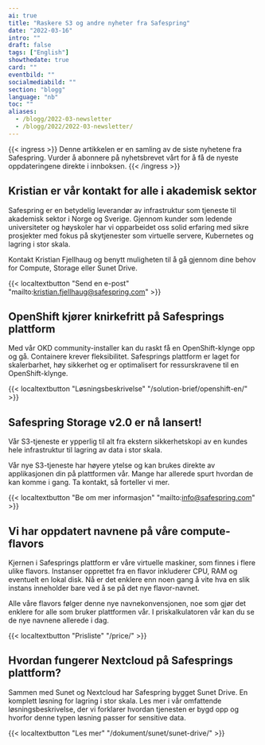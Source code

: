 ```yaml
---
ai: true
title: "Raskere S3 og andre nyheter fra Safespring"
date: "2022-03-16"
intro: ""
draft: false
tags: ["English"]
showthedate: true
card: ""
eventbild: ""
socialmediabild: ""
section: "blogg"
language: "nb"
toc: ""
aliases:
  - /blogg/2022-03-newsletter
  - /blogg/2022/2022-03-newsletter/
---
```

{{< ingress >}}
Denne artikkelen er en samling av de siste nyhetene fra Safespring. Vurder å abonnere på nyhetsbrevet vårt for å få de nyeste oppdateringene direkte i innboksen.
{{< /ingress >}}

## Kristian er vår kontakt for alle i akademisk sektor

Safespring er en betydelig leverandør av infrastruktur som tjeneste til akademisk sektor i Norge og Sverige. Gjennom kunder som ledende universiteter og høyskoler har vi opparbeidet oss solid erfaring med sikre prosjekter med fokus på skytjenester som virtuelle servere, Kubernetes og lagring i stor skala.

Kontakt Kristian Fjellhaug og benytt muligheten til å gå gjennom dine behov for Compute, Storage eller Sunet Drive.

{{< localtextbutton "Send en e-post" "mailto:kristian.fjellhaug@safespring.com" >}}

## OpenShift kjører knirkefritt på Safesprings plattform

Med vår OKD community-installer kan du raskt få en OpenShift-klynge opp og gå. Containere krever fleksibilitet. Safesprings plattform er laget for skalerbarhet, høy sikkerhet og er optimalisert for ressurskravene til en OpenShift-klynge.

{{< localtextbutton "Løsningsbeskrivelse" "/solution-brief/openshift-en/" >}}

## Safespring Storage v2.0 er nå lansert!

Vår S3-tjeneste er ypperlig til alt fra ekstern sikkerhetskopi av en kundes hele infrastruktur til lagring av data i stor skala.

Vår nye S3-tjeneste har høyere ytelse og kan brukes direkte av applikasjonen din på plattformen vår. Mange har allerede spurt hvordan de kan komme i gang. Ta kontakt, så forteller vi mer.

{{< localtextbutton "Be om mer informasjon" "mailto:info@safespring.com" >}}

## Vi har oppdatert navnene på våre compute-flavors

Kjernen i Safesprings plattform er våre virtuelle maskiner, som finnes i flere ulike flavors. Instanser opprettet fra en flavor inkluderer CPU, RAM og eventuelt en lokal disk. Nå er det enklere enn noen gang å vite hva en slik instans inneholder bare ved å se på det nye flavor-navnet.

Alle våre flavors følger denne nye navnekonvensjonen, noe som gjør det enklere for alle som bruker plattformen vår. I priskalkulatoren vår kan du se de nye navnene allerede i dag.

{{< localtextbutton "Prisliste" "/price/" >}}

## Hvordan fungerer Nextcloud på Safesprings plattform?

Sammen med Sunet og Nextcloud har Safespring bygget Sunet Drive. En komplett løsning for lagring i stor skala. Les mer i vår omfattende løsningsbeskrivelse, der vi forklarer hvordan tjenesten er bygd opp og hvorfor denne typen løsning passer for sensitive data.

{{< localtextbutton "Les mer" "/dokument/sunet/sunet-drive/" >}}